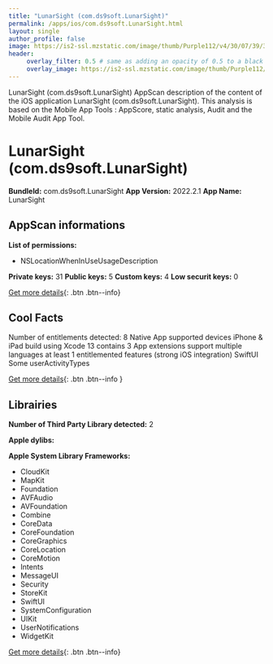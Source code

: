 ```yaml
---
title: "LunarSight (com.ds9soft.LunarSight)"
permalink: /apps/ios/com.ds9soft.LunarSight.html
layout: single
author_profile: false
image: https://is2-ssl.mzstatic.com/image/thumb/Purple112/v4/30/07/39/30073923-aff1-75e8-2253-c8c9a39f4143/AppIcon-1x_U007emarketing-0-0-0-7-0-0-sRGB-85-220.png/512x512bb.jpg
header: 
     overlay_filter: 0.5 # same as adding an opacity of 0.5 to a black background
     overlay_image: https://is2-ssl.mzstatic.com/image/thumb/Purple112/v4/30/07/39/30073923-aff1-75e8-2253-c8c9a39f4143/AppIcon-1x_U007emarketing-0-0-0-7-0-0-sRGB-85-220.png/512x512bb.jpg
---
```

LunarSight (com.ds9soft.LunarSight) AppScan description of the content of the iOS application LunarSight (com.ds9soft.LunarSight). This analysis is based on the Mobile App Tools : AppScore, static analysis, Audit and the Mobile Audit App Tool.

# LunarSight (com.ds9soft.LunarSight)

**BundleId:** com.ds9soft.LunarSight
**App Version:** 2022.2.1
**App Name:** LunarSight


## AppScan informations 

**List of permissions:** 
- NSLocationWhenInUseUsageDescription
  
  
**Private keys:** 31
**Public keys:** 5
**Custom keys:** 4
**Low securit keys:** 0
  
[Get more details](/pricing.html){: .btn .btn--info}

## Cool Facts

Number of entitlements detected: 8
Native App
supported devices iPhone & iPad
build using Xcode 13
contains 3 App extensions
support multiple languages
at least 1 entitlemented features (strong iOS integration)
SwiftUI
Some userActivityTypes
  
[Get more details](/pricing.html){: .btn .btn--info }

## Librairies 
**Number of Third Party Library detected:** 2


**Apple dylibs:**


**Apple System Library Frameworks:**
- CloudKit
- MapKit
- Foundation
- AVFAudio
- AVFoundation
- Combine
- CoreData
- CoreFoundation
- CoreGraphics
- CoreLocation
- CoreMotion
- Intents
- MessageUI
- Security
- StoreKit
- SwiftUI
- SystemConfiguration
- UIKit
- UserNotifications
- WidgetKit


  
[Get more details](/pricing.html){: .btn .btn--info}

